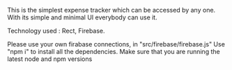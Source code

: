 This is the simplest expense tracker which can be accessed by any one. With its simple and minimal UI everybody can use it.

Technology used : Rect, Firebase.

Please use your own firabase connections, in "src/firebase/firebase.js"
Use "npm i" to install all the dependencies. Make sure that you are running the latest node and npm versions